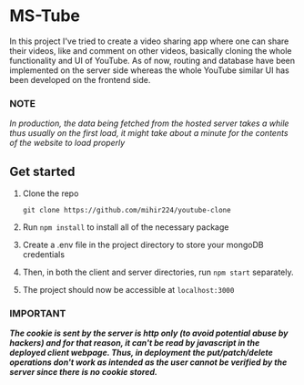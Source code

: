 # MS-Tube 

In this project I've tried to create a video sharing app where one can share their videos, like and comment on other videos, basically cloning the whole functionality and UI of YouTube. As of now, routing and database have been implemented on the server side whereas the whole YouTube similar UI has been developed on the frontend side. 

### NOTE
*In production, the data being fetched from the hosted server takes a while thus usually on the first load, it might take about a minute for the contents of the website to load properly* 

## Get started

1. Clone the repo

   `git clone https://github.com/mihir224/youtube-clone`

2. Run `npm install` to install all of the necessary package
3. Create a .env file in the project directory to store your mongoDB credentials
5. Then, in both the client and server directories, run `npm start` separately.
6. The project should now be accessible at `localhost:3000`

### IMPORTANT
***The cookie is sent by the server is http only (to avoid potential abuse by hackers) and for that reason, it can't be read by javascript in the deployed client webpage. Thus, in deployment the put/patch/delete operations don't work as intended as the user cannot be verified by the server since there is no cookie stored.***